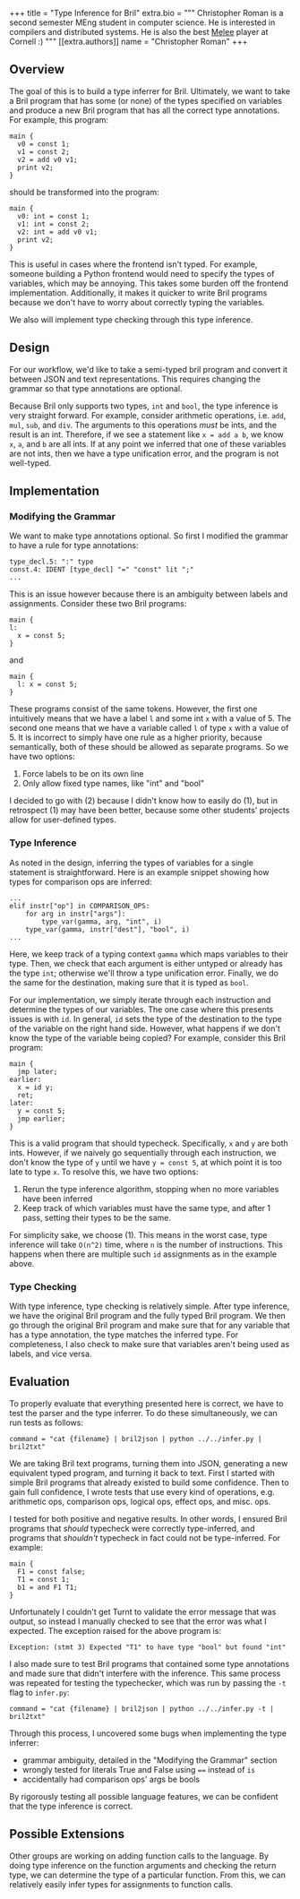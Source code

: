 +++
title = "Type Inference for Bril"
extra.bio = """
  Christopher Roman is a second semester MEng student in computer science. He is interested in compilers and distributed systems. He is also the best [Melee](https://en.wikipedia.org/wiki/Super_Smash_Bros._Melee) player at Cornell :)
"""
[[extra.authors]]
name = "Christopher Roman"
+++

## Overview
The goal of this is to build a type inferrer for Bril. Ultimately, we want to
take a Bril program that has some (or none) of the types specified on variables
and produce a new Bril program that has all the correct type annotations.
For example, this program:
```
main {
  v0 = const 1;
  v1 = const 2;
  v2 = add v0 v1;
  print v2;
}
```
should be transformed into the program:
```
main {
  v0: int = const 1;
  v1: int = const 2;
  v2: int = add v0 v1;
  print v2;
}
```
This is useful in cases where the frontend isn't typed. For example, someone
building a Python frontend would need to specify the types of variables, which
may be annoying. This takes some burden off the frontend implementation.
Additionally, it makes it quicker to write Bril programs because we don't have
to worry about correctly typing the variables.

We also will implement type checking through this type inference.

## Design
For our workflow, we'd like to take a semi-typed bril program and convert it
between JSON and text representations. This requires changing the grammar so
that type annotations are optional.

Because Bril only supports two types, `int` and `bool`, the type inference is
very straight forward. For example, consider arithmetic operations, i.e.
`add`, `mul`, `sub`, and `div`. The arguments to this operations *must* be ints,
and the result is an int. Therefore, if we see a statement like `x = add a b`,
we know `x`, `a`, and `b` are all ints. If at any point we inferred that one
of these variables are not ints, then we have a type unification error, and the
program is not well-typed.

## Implementation

### Modifying the Grammar
We want to make type annotations optional. So first I modified the grammar to
have a rule for type annotations:
```
type_decl.5: ":" type
const.4: IDENT [type_decl] "=" "const" lit ";"
...
```
This is an issue however because there is an ambiguity between labels and
assignments. Consider these two Bril programs:
```
main {
l:
  x = const 5;
}
```
and
```
main {
  l: x = const 5;
}
```
These programs consist of the same tokens. However, the first one intuitively
means that we have a label `l` and some int `x` with a value of 5. The second
one means that we have a variable called `l` of type `x` with a value of 5.
It is incorrect to simply have one rule as a higher priority, because
semantically, both of these should be allowed as separate programs. So we have
two options:
1. Force labels to be on its own line
2. Only allow fixed type names, like "int" and "bool"

I decided to go with (2) because I didn't know how to easily do (1), but in
retrospect (1) may have been better, because some other students' projects
allow for user-defined types.

### Type Inference
As noted in the design, inferring the types of variables for a single statement
is straightforward. Here is an example snippet showing how types for comparison
ops are inferred:
```
...
elif instr["op"] in COMPARISON_OPS:
    for arg in instr["args"]:
        type_var(gamma, arg, "int", i)
    type_var(gamma, instr["dest"], "bool", i)
...
```
Here, we keep track of a typing context `gamma` which maps variables to their
type. Then, we check that each argument is either untyped or already has the
type `int`; otherwise we'll throw a type unification error. Finally, we do
the same for the destination, making sure that it is typed as `bool`.

For our implementation, we simply iterate through each instruction and determine
the types of our variables. The one case where this presents issues is with
`id`. In general, `id` sets the type of the destination to the type of the
variable on the right hand side. However, what happens if we don't know the type
of the variable being copied? For example, consider this Bril program:
```
main {
  jmp later;
earlier:
  x = id y;
  ret;
later:
  y = const 5;
  jmp earlier;
}
```
This is a valid program that should typecheck. Specifically, `x` and `y` are
both ints. However, if we naively go sequentially through each instruction, we
don't know the type of `y` until we have `y = const 5`, at which point it is too
late to type `x`. To resolve this, we have two options:
1. Rerun the type inference algorithm, stopping when no more variables have been
inferred
2. Keep track of which variables must have the same type, and after 1 pass,
setting their types to be the same.

For simplicity sake, we choose (1). This means in the worst case, type inference
will take `O(n^2)` time, where `n` is the number of instructions. This happens
when there are multiple such `id` assignments as in the example above.

### Type Checking
With type inference, type checking is relatively simple. After type inference,
we have the original Bril program and the fully typed Bril program. We then go
through the original Bril program and make sure that for any variable that has a
type annotation, the type matches the inferred type. For completeness, I also
check to make sure that variables aren't being used as labels, and vice versa.

## Evaluation
To properly evaluate that everything presented here is correct, we have to test
the parser and the type inferrer. To do these simultaneously, we can run tests
as follows:
```
command = "cat {filename} | bril2json | python ../../infer.py | bril2txt"
```
We are taking Bril text programs, turning them into JSON, generating a new
equivalent typed program, and turning it back to text. First I started with
simple Bril programs that already existed to build some confidence. Then to gain
full confidence, I wrote tests that use every kind of operations, e.g.
arithmetic ops, comparison ops, logical ops, effect ops, and misc. ops.

I tested for both positive and negative results. In other words, I ensured
Bril programs that *should* typecheck were correctly type-inferred, and programs
that *shouldn't* typecheck in fact could not be type-inferred. For example:
```
main {
  F1 = const false;
  T1 = const 1;
  b1 = and F1 T1;
}
```
Unfortunately I couldn't get Turnt to validate the error message that was
output, so instead I manually checked to see that the error was what I expected.
The exception raised for the above program is:
```
Exception: (stmt 3) Expected "T1" to have type "bool" but found "int"
```

I also made sure to test Bril programs that contained some type annotations and
made sure that didn't interfere with the inference. This same process was
repeated for testing the typechecker, which was run by passing the `-t` flag to
`infer.py`:
```
command = "cat {filename} | bril2json | python ../../infer.py -t | bril2txt"
```

Through this process, I uncovered some bugs when implementing the type inferrer:
- grammar ambiguity, detailed in the "Modifying the Grammar" section
- wrongly tested for literals True and False using `==` instead of `is`
- accidentally had comparison ops' args be bools

By rigorously testing all possible language features, we can be confident that
the type inference is correct.

## Possible Extensions
Other groups are working on adding function calls to the language. By doing
type inference on the function arguments and checking the return type, we can
determine the type of a particular function. From this, we can relatively easily
infer types for assignments to function calls.

